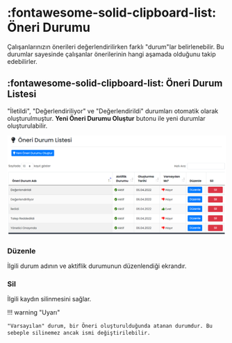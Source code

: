 # :fontawesome-solid-clipboard-list: Öneri Durumu

Çalışanlarınızın önerileri değerlendirilirken farklı "durum"lar belirlenebilir. Bu durumlar sayesinde çalışanlar önerilerinin hangi aşamada olduğunu takip edebilirler.

## :fontawesome-solid-clipboard-list: Öneri Durum Listesi

"İletildi", "Değerlendiriliyor" ve "Değerlendirildi" durumları otomatik olarak oluşturulmuştur. **Yeni Öneri Durumu Oluştur** butonu ile yeni durumlar oluşturulabilir.

![](images/oneriDurumListesi.png)

### Düzenle

İlgili durum adının ve aktiflik durumunun düzenlendiği ekrandır.

### Sil

İlgili kaydın silinmesini sağlar.

!!! warning "Uyarı"

    "Varsayılan" durum, bir Öneri oluşturulduğunda atanan durumdur. Bu sebeple silinemez ancak ismi değiştirilebilir.